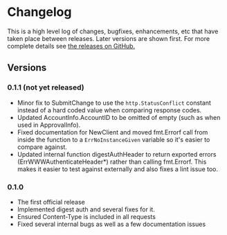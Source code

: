# Changelog

This is a high level log of changes, bugfixes, enhancements, etc
that have taken place between releases. Later versions are shown
first. For more complete details see
[the releases on GitHub.](https://github.com/andygrunwald/go-gerrit/releases)

## Versions

### 0.1.1 (not yet released)

* Minor fix to SubmitChange to use the `http.StatusConflict` constant
  instead of a hard coded value when comparing response codes.
* Updated AccountInfo.AccountID to be omitted of empty (such as when 
  used in ApprovalInfo).
* Fixed documentation for NewClient and moved fmt.Errorf call from
  inside the function to a `ErrNoInstanceGiven` variable so it's
  easier to compare against.
* Updated internal function digestAuthHeader to return exported errors
  (ErrWWWAuthenticateHeader*) rather than calling fmt.Errorf. This makes
  it easier to test against externally and also fixes a lint issue too.

### 0.1.0

* The first official release
* Implemented digest auth and several fixes for it.
* Ensured Content-Type is included in all requests
* Fixed several internal bugs as well as a few documentation issues
